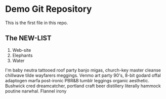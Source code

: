# Demo Git Repository

This is the first file in this repo.

## The NEW-LIST

1. Web-site
2. Elephants
3. Water

I'm baby neutra tattooed roof party banjo migas, church-key master cleanse chillwave tilde wayfarers meggings. Venmo art party 90's, 8-bit godard offal adaptogen marfa post-ironic PBR&B tumblr leggings organic aesthetic. Bushwick cred dreamcatcher, portland craft beer distillery literally hammock poutine narwhal. Flannel irony 
